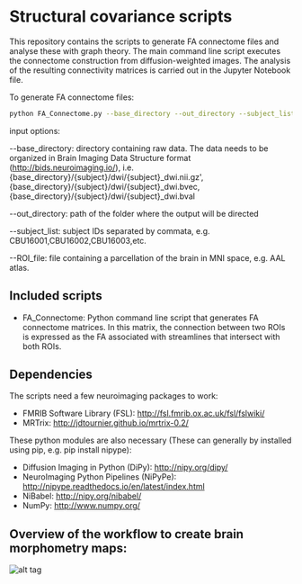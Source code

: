# Structural covariance scripts
This repository contains the scripts to generate FA connectome files and analyse these with graph theory. The main command line script executes the connectome construction from diffusion-weighted images. The analysis of the resulting connectivity matrices is carried out in the Jupyter Notebook file.

To generate FA connectome files:

```bash
python FA_Connectome.py --base_directory --out_directory --subject_list --ROI_file
```

input options:

--base_directory: directory containing raw data. The data needs to be organized in Brain Imaging Data Structure format (http://bids.neuroimaging.io/), i.e. {base_directory}/{subject}/dwi/{subject}_dwi.nii.gz', {base_directory}/{subject}/dwi/{subject}_dwi.bvec, {base_directory}/{subject}/dwi/{subject}_dwi.bval

--out_directory: path of the folder where the output will be directed

--subject_list: subject IDs separated by commata, e.g. CBU16001,CBU16002,CBU16003,etc.

--ROI_file: file containing a parcellation of the brain in MNI space, e.g. AAL atlas.

## Included scripts
- FA_Connectome: Python command line script that generates FA connectome matrices. In this matrix, the connection between two ROIs is expressed as the FA associated with streamlines that intersect with both ROIs.

## Dependencies
The scripts need a few neuroimaging packages to work:
- FMRIB Software Library (FSL): http://fsl.fmrib.ox.ac.uk/fsl/fslwiki/
- MRTrix: http://jdtournier.github.io/mrtrix-0.2/

These python modules are also necessary (These can generally by installed using pip, e.g. pip install nipype):
- Diffusion Imaging in Python (DiPy): http://nipy.org/dipy/
- NeuroImaging Python Pipelines (NiPyPe): http://nipype.readthedocs.io/en/latest/index.html
- NiBabel: http://nipy.org/nibabel/
- NumPy: http://www.numpy.org/

## Overview of the workflow to create brain morphometry maps:
![alt tag](https://github.com/joebathelt/Learning_Connectome/blob/master/overview.png)


